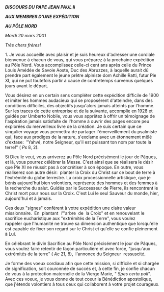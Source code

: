 ***DISCOURS DU PAPE JEAN PAUL II***

***AUX MEMBRES D'UNE EXPÉDITION***

***AU PÔLE NORD***

*Mardi 20 mars 2001*

*Très chers frères!*

1. Je vous accueille avec plaisir et je suis heureux d'adresser une cordiale bienvenue à chacun de vous, qui vous préparez à la prochaine expédition au Pôle Nord. Vous accomplissez celle-ci cent ans après celle du Prince Louis Amédée de Savoie Aoste, Duc des Abruzzes, à laquelle aurait dû prendre part également le jeune prêtre alpiniste dom Achille Ratti, futur Pie XI, qui ne put toutefois partir à cause de contretemps survenus quelques jours avant le départ.

Vous désirez en un certain sens compléter cette expédition difficile de 1900 et imiter les hommes audacieux qui se proposèrent d'atteindre, dans des conditions difficiles, des objectifs jusqu'alors jamais atteints par l'homme. Sur les traces de cette entreprise et de la suivante, accomplie en 1928 et guidée par Umberto Nobile, vous vous apprêtez à offrir un témoignage de l'aspiration jamais satisfaite de l'homme à ouvrir des pages encore peu explorées du merveilleux livre de la création. Je suis certain que ce singulier voyage vous permettra de partager l'émerveillement du psalmiste qui, face aux prodiges de la nature, s'exclame avec un étonnement mêlé d'extase:  "Yahvé, notre Seigneur, qu'il est puissant ton nom par toute la terre!" ( *Ps* 8, 2).

Si Dieu le veut, vous arriverez au Pôle Nord précisément le jour de Pâques, et là, vous pourrez célébrer la Messe. C'est ainsi que se réalisera le désir que Pie XI ne réussit pas à concrétiser à son époque. En outre, vous réaliserez son autre désir:  planter la Croix du Christ sur ce bout de terre à l'extrémité du globe terrestre. La croix processionnelle artistique, que je bénis aujourd'hui bien volontiers, représente des hommes et des femmes à la recherche du salut. Guidés par le Successeur de Pierre, ils rencontrent le Christ mort pour nous sur la Croix. C'est Lui le seul Sauveur du monde, hier, aujourd'hui et à jamais.

Ces deux "signes" confèrent à votre expédition une claire valeur missionnaire.  En  plantant  l'"arbre  de  la Croix" et en renouvelant le sacrifice eucharistique aux "extrémités de la Terre", vous voulez rappeler que l'humanité ne trouve sa dimension authentique que lorsqu'elle est capable de fixer son regard sur le Christ et qu'elle se confie pleinement à Lui.

En célébrant le divin Sacrifice au Pôle Nord précisément le jour de Pâques, vous voulez faire retentir de façon particulière et avec force, "jusqu'aux extrémités de la terre" ( *Ac* 21, 8),  l'annonce du Seigneur  ressuscité.

Je forme des voeux cordiaux afin que cette mission, si difficile et si chargée de signification, soit couronnée de succès et, à cette fin, je confie chacun de vous à la protection maternelle de la Vierge Marie, " *Spes certa poli*". Avec ces voeux, je vous donne de tout coeur la Bénédiction apostolique, que j'étends volontiers à tous ceux qui collaborent à votre projet courageux.